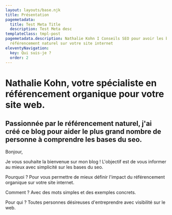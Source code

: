 ```yaml
---
layout: layouts/base.njk
title: Présentation
pagemetadata:
  title: Test Meta Title
  description: Test Meta desc
templateClass: tmpl-post
pagemetadata.description: Nathalie Kohn I Conseils SEO pour avoir les bases du
  référencement naturel sur votre site internet
eleventyNavigation:
  key: Qui suis-je ?
  order: 2
---
```

# N﻿athalie Kohn, votre spécialiste en référencement organique pour votre site web.

## Passionnée par le référencement naturel, j'ai créé ce blog pour aider le plus grand nombre de personne à comprendre les bases du seo.

Bonjour,

Je vous souhaite la bienvenue sur mon blog ! L'objectif est de vous informer au mieux avec simplicité sur les bases du seo. 

Pourquoi ? Pour vous permettre de mieux définir l'impact du référencement organique sur votre site internet.

Comment ? Avec des mots simples et des exemples concrets.

Pour qui ? Toutes personnes désireuses d'entreprendre avec visibilité sur le web.